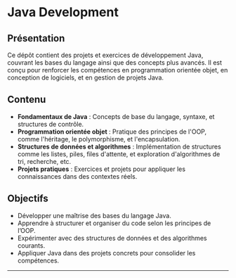 # Java Development

## Présentation
Ce dépôt contient des projets et exercices de développement Java, couvrant les bases du langage ainsi que des concepts plus avancés. Il est conçu pour renforcer les compétences en programmation orientée objet, en conception de logiciels, et en gestion de projets Java.

## Contenu
- **Fondamentaux de Java** : Concepts de base du langage, syntaxe, et structures de contrôle.
- **Programmation orientée objet** : Pratique des principes de l'OOP, comme l'héritage, le polymorphisme, et l'encapsulation.
- **Structures de données et algorithmes** : Implémentation de structures comme les listes, piles, files d'attente, et exploration d'algorithmes de tri, recherche, etc.
- **Projets pratiques** : Exercices et projets pour appliquer les connaissances dans des contextes réels.

## Objectifs
- Développer une maîtrise des bases du langage Java.
- Apprendre à structurer et organiser du code selon les principes de l’OOP.
- Expérimenter avec des structures de données et des algorithmes courants.
- Appliquer Java dans des projets concrets pour consolider les compétences.

---
